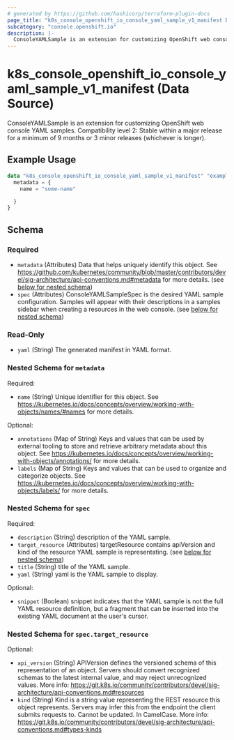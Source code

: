 ```yaml
---
# generated by https://github.com/hashicorp/terraform-plugin-docs
page_title: "k8s_console_openshift_io_console_yaml_sample_v1_manifest Data Source - terraform-provider-k8s"
subcategory: "console.openshift.io"
description: |-
  ConsoleYAMLSample is an extension for customizing OpenShift web console YAML samples.  Compatibility level 2: Stable within a major release for a minimum of 9 months or 3 minor releases (whichever is longer).
---
```


# k8s_console_openshift_io_console_yaml_sample_v1_manifest (Data Source)

ConsoleYAMLSample is an extension for customizing OpenShift web console YAML samples.  Compatibility level 2: Stable within a major release for a minimum of 9 months or 3 minor releases (whichever is longer).

## Example Usage

```terraform
data "k8s_console_openshift_io_console_yaml_sample_v1_manifest" "example" {
  metadata = {
    name = "some-name"

  }
}
```

<!-- schema generated by tfplugindocs -->
## Schema

### Required

- `metadata` (Attributes) Data that helps uniquely identify this object. See https://github.com/kubernetes/community/blob/master/contributors/devel/sig-architecture/api-conventions.md#metadata for more details. (see [below for nested schema](#nestedatt--metadata))
- `spec` (Attributes) ConsoleYAMLSampleSpec is the desired YAML sample configuration. Samples will appear with their descriptions in a samples sidebar when creating a resources in the web console. (see [below for nested schema](#nestedatt--spec))

### Read-Only

- `yaml` (String) The generated manifest in YAML format.

<a id="nestedatt--metadata"></a>
### Nested Schema for `metadata`

Required:

- `name` (String) Unique identifier for this object. See https://kubernetes.io/docs/concepts/overview/working-with-objects/names/#names for more details.

Optional:

- `annotations` (Map of String) Keys and values that can be used by external tooling to store and retrieve arbitrary metadata about this object. See https://kubernetes.io/docs/concepts/overview/working-with-objects/annotations/ for more details.
- `labels` (Map of String) Keys and values that can be used to organize and categorize objects. See https://kubernetes.io/docs/concepts/overview/working-with-objects/labels/ for more details.


<a id="nestedatt--spec"></a>
### Nested Schema for `spec`

Required:

- `description` (String) description of the YAML sample.
- `target_resource` (Attributes) targetResource contains apiVersion and kind of the resource YAML sample is representating. (see [below for nested schema](#nestedatt--spec--target_resource))
- `title` (String) title of the YAML sample.
- `yaml` (String) yaml is the YAML sample to display.

Optional:

- `snippet` (Boolean) snippet indicates that the YAML sample is not the full YAML resource definition, but a fragment that can be inserted into the existing YAML document at the user's cursor.

<a id="nestedatt--spec--target_resource"></a>
### Nested Schema for `spec.target_resource`

Optional:

- `api_version` (String) APIVersion defines the versioned schema of this representation of an object. Servers should convert recognized schemas to the latest internal value, and may reject unrecognized values. More info: https://git.k8s.io/community/contributors/devel/sig-architecture/api-conventions.md#resources
- `kind` (String) Kind is a string value representing the REST resource this object represents. Servers may infer this from the endpoint the client submits requests to. Cannot be updated. In CamelCase. More info: https://git.k8s.io/community/contributors/devel/sig-architecture/api-conventions.md#types-kinds
